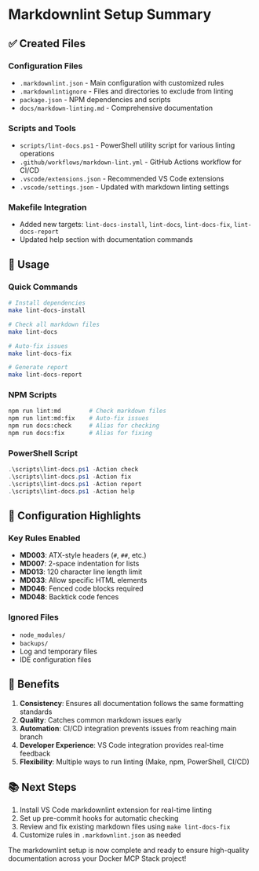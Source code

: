 # Markdownlint Setup Summary

## ✅ Created Files

### Configuration Files

- `.markdownlint.json` - Main configuration with customized rules
- `.markdownlintignore` - Files and directories to exclude from linting
- `package.json` - NPM dependencies and scripts
- `docs/markdown-linting.md` - Comprehensive documentation

### Scripts and Tools

- `scripts/lint-docs.ps1` - PowerShell utility script for various linting operations
- `.github/workflows/markdown-lint.yml` - GitHub Actions workflow for CI/CD
- `.vscode/extensions.json` - Recommended VS Code extensions
- `.vscode/settings.json` - Updated with markdown linting settings

### Makefile Integration

- Added new targets: `lint-docs-install`, `lint-docs`, `lint-docs-fix`, `lint-docs-report`
- Updated help section with documentation commands

## 🚀 Usage

### Quick Commands

```bash
# Install dependencies
make lint-docs-install

# Check all markdown files
make lint-docs

# Auto-fix issues
make lint-docs-fix

# Generate report
make lint-docs-report
```

### NPM Scripts

```bash
npm run lint:md        # Check markdown files
npm run lint:md:fix    # Auto-fix issues
npm run docs:check     # Alias for checking
npm run docs:fix       # Alias for fixing
```

### PowerShell Script

```powershell
.\scripts\lint-docs.ps1 -Action check
.\scripts\lint-docs.ps1 -Action fix
.\scripts\lint-docs.ps1 -Action report
.\scripts\lint-docs.ps1 -Action help
```

## 🔧 Configuration Highlights

### Key Rules Enabled

- **MD003**: ATX-style headers (`#`, `##`, etc.)
- **MD007**: 2-space indentation for lists
- **MD013**: 120 character line length limit
- **MD033**: Allow specific HTML elements
- **MD046**: Fenced code blocks required
- **MD048**: Backtick code fences

### Ignored Files

- `node_modules/`
- `backups/`
- Log and temporary files
- IDE configuration files

## 🎯 Benefits

1. **Consistency**: Ensures all documentation follows the same formatting standards
2. **Quality**: Catches common markdown issues early
3. **Automation**: CI/CD integration prevents issues from reaching main branch
4. **Developer Experience**: VS Code integration provides real-time feedback
5. **Flexibility**: Multiple ways to run linting (Make, npm, PowerShell, CI/CD)

## 📚 Next Steps

1. Install VS Code markdownlint extension for real-time linting
2. Set up pre-commit hooks for automatic checking
3. Review and fix existing markdown files using `make lint-docs-fix`
4. Customize rules in `.markdownlint.json` as needed

The markdownlint setup is now complete and ready to ensure high-quality documentation across your Docker MCP Stack project!
